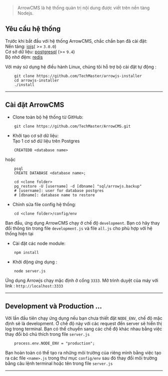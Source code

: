 > ArrowCMS là hệ thống quản trị nội dung được viết trên nền tàng Nodejs. 

## Yêu cầu hệ thống

Trước khi bắt đầu với hệ thống ArrowCMS, chắc chắn bạn đã cài đặt:  
Nền tảng: [iojs](https://iojs.org/en/index.html)( >= `3.0.0`)   
Cơ sở dữ liệu: [postgresql](http://www.postgresql.org/) (>= `9.4`)  
Bộ nhớ đệm: [redis](http://redis.io/)   

Với máy sử dụng hệ điều hành Linux, chúng tôi hỗ trợ bộ cài đặt tự động :
```
    git clone https://github.com/TechMaster/arrowjs-installer
    cd arrowjs-installer
    ./install
```
-----
## Cài đặt ArrowCMS

- Clone toàn bộ hệ thống từ GitHub:
```
    git clone https://github.com/TechMaster/ArrowCMS.git
```
-  Khởi tạo cơ sở dữ liệu:  
    Tạo 1 cơ sở dữ liệu trên Postgres
```
    CREATEDB <database name>
```
hoặc
```
    psql
    CREATE DATABASE <database name>;
```

```
    cd <clone folder>
    pg_restore -U [username] -d [dbname] "sql/arrowjs.backup"
    # [username]: user for database postgres
    # [dbname]: database name to restore
```
- Chỉnh sửa file config hệ thống:

```
    cd <clone folder>/config/env
```
Ban đầu, ứng dụng ArrowCMS chạy ở chế độ `development`. Bạn có hãy thay đổi thông tin trong file `development.js` và file `all.js` cho phù hợp với hệ thống hiện tại

- Cài đặt các node module:

```
    npm install
```

- Khởi động ứng dụng : 

```
    node server.js
```
Ứng dụng Arrowjs chạy mặc định ở cổng `3333`. Mở trình duyệt của máy với link : `http://localhost:3333`

-----

## Development và Production ...

Với lần đầu tiên chạy ứng dụng nếu bạn chưa thiết đặt `NODE_ENV`, chế độ mặc định sẽ là development. Ở chế độ này với các request đến server sẽ hiển thị log trong terminal.
Bạn có thể chuyển sang các chế độ khác nhau bằng việc thay đổi bỏ chủ thích trong file `server.js`

```
    process.env.NODE_ENV = "production";
```
Bạn hoàn toàn có thể tạo ra những môi trường của riêng mình bằng việc tạo ra các file `<name>.js` trong thư mục `config/env` sau đó thay đổi  môi trường bằng câu lệnh terminal hoặc 
tên trong file `server.js`

-----
